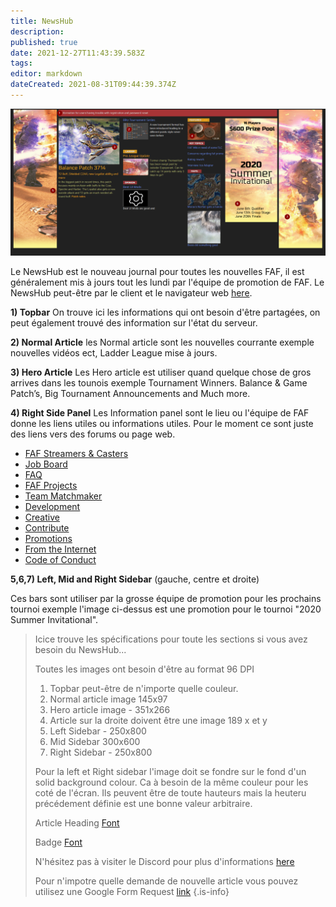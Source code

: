 ```yaml
---
title: NewsHub
description: 
published: true
date: 2021-12-27T11:43:39.583Z
tags: 
editor: markdown
dateCreated: 2021-08-31T09:44:39.374Z
---
```


![newshub.png](/newshub.png)

Le NewsHub est le nouveau journal pour toutes les nouvelles FAF, il est généralement mis à jours tout les lundi par l'équipe de promotion de FAF.
Le NewsHub peut-être par le client et le navigateur web [here](https://www.faforever.com/newshub).

**1) Topbar**
On trouve ici les informations qui ont besoin d'être partagées, on peut également trouvé des information sur l'état du serveur.

**2) Normal Article**
les Normal article sont les nouvelles courrante exemple nouvelles vidéos ect, Ladder League mise à jours.

**3) Hero Article**
Les Hero article est utiliser quand quelque chose de gros arrives dans les tounois exemple Tournament Winners.
Balance & Game Patch’s, Big Tournament Announcements and Much more.

**4) Right Side Panel**
Les Information panel sont le lieu ou l'équipe de FAF donne les liens utiles ou informations utiles.
Pour le moment ce sont juste des liens vers des forums ou page web.

- [FAF Streamers & Casters](/Casts&Livestreams)
- [Job Board](/Job-Board)
- [FAQ](https://forum.faforever.com/category/18/frequently-asked-questions)
- [FAF Projects](https://wikijs.faforever.com/en/Projects)
- [Team Matchmaker](/tmm)
- [Development](/Development)
- [Creative](/Creative)
- [Contribute](/Contribute)
- [Promotions](/Promotions)
- [From the Internet](/From-the-Internet)
- [Code of Conduct](/FAF-Code-of-Conduct)


**5,6,7) Left, Mid and Right Sidebar** (gauche, centre et droite)

Ces bars sont utiliser par la grosse équipe de promotion pour les prochains tournoi exemple l'image ci-dessus est une promotion pour le tournoi "2020 Summer Invitational".

>Icice trouve les spécifications pour toute les sections si vous avez besoin du NewsHub...
>
>Toutes les images ont besoin d'être au format 96 DPI
>
>1) Topbar peut-être de n'importe quelle couleur.
>2) Normal article image 145x97
>3) Hero article image - 351x266
>4) Article sur la droite doivent être une image 189 x et y
>5) Left Sidebar - 250x800
>6) Mid Sidebar 300x600
>7) Right Sidebar - 250x800
>
>Pour la  left et Right sidebar l'image doit se fondre sur le fond d'un solid background colour.
Ca à besoin de la même couleur pour les coté de l'écran. 
Ils peuvent être de toute hauteurs mais la heuteru précédement définie est une bonne valeur arbitraire.
>
>Article Heading [Font](https://fonts.google.com/specimen/Electrolize?query=electr)
>
>Badge [Font](https://fonts.google.com/specimen/Russo+One?query=russo)
>
>N'hésitez pas à visiter le Discord pour plus d'informations [here](https://discord.gg/CYztfPz)
>
>Pour n'impotre quelle demande de nouvelle article vous pouvez utilisez une Google Form Request [link](https://forms.gle/y9jyPLiWHr9ELXrk9)
{.is-info}
